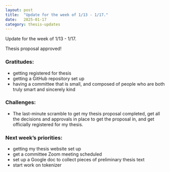 ```yaml
---
layout: post
title:  "Update for the week of 1/13 - 1/17."
date:   2025-01-17
category: thesis-updates
---
```


Update for the week of 1/13 - 1/17.

Thesis proposal approved!

### Gratitudes:
- getting registered for thesis
- getting a GitHub repository set up
- having a committee that is small, and composed of people who are both truly smart and sincerely kind

### Challenges:
- The last-minute scramble to get my thesis proposal completed, get all the decisions and approvals in place to get the proposal in, and get officially registered for my thesis.

### Next week’s priorities:
- getting my thesis website set up
- get a committee Zoom meeting scheduled
- set up a Google doc to collect pieces of preliminary thesis text
- start work on tokenizer
